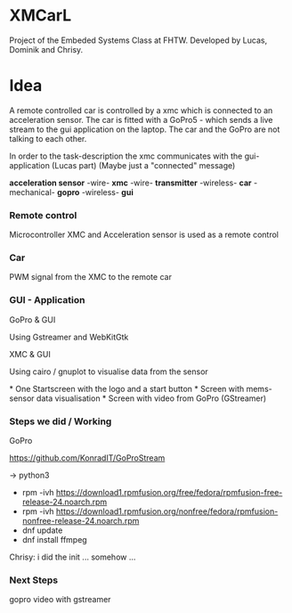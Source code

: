 # XMCarL
<p>Project of the Embeded Systems Class at FHTW. Developed by Lucas, Dominik and Chrisy.</p>

# Idea
A remote controlled car is controlled by a xmc which is connected to an acceleration sensor. The car is fitted with a GoPro5 - which sends a live stream to the gui application on the laptop. The car and the GoPro are not talking to each other.

In order to the task-description the xmc communicates with the gui-application (Lucas part)
(Maybe just a "connected" message)

<b>acceleration sensor</b>  -wire-  <b>xmc</b> -wire-  <b>transmitter</b>  -wireless-  <b>car</b>  -mechanical-  <b>gopro</b>  -wireless-  <b>gui</b> 

### Remote control
<p>Microcontroller XMC and Acceleration sensor is used as a remote control</p>

### Car
<p>PWM signal from the XMC to the remote car

### GUI - Application
GoPro & GUI
<p>Using Gstreamer and WebKitGtk</p>
XMC & GUI
<p>Using cairo / gnuplot to visualise data from the sensor</p>
* One Startscreen with the logo and a start button
* Screen with mems-sensor data visualisation
* Screen with video from GoPro (GStreamer)



### Steps we did / Working

GoPro

https://github.com/KonradIT/GoProStream

-> python3

* rpm -ivh https://download1.rpmfusion.org/free/fedora/rpmfusion-free-release-24.noarch.rpm
* rpm -ivh https://download1.rpmfusion.org/nonfree/fedora/rpmfusion-nonfree-release-24.noarch.rpm	
* dnf update
* dnf install ffmpeg

Chrisy: i did the init ... somehow ...

### Next Steps

gopro video with gstreamer
